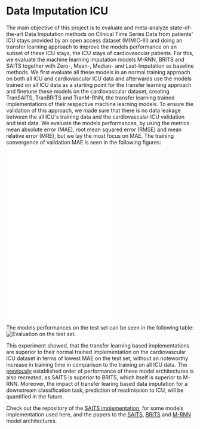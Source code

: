 # Data Imputation ICU

The main objective of this project is to evaluate and meta-analyze state-of-the-art Data Imputation methods on Clinical Time Series Data from patients' ICU stays provided by an open access dataset (MIMIC-III) and doing an transfer learning approach to improve the models performance on an subset of these ICU stays, the ICU stays of cardiovascular patients. 
For this, we evaluate the machine learning imputation models M-RNN, BRITS and SAITS together with Zero-, Mean-, Median- and Last-Imputation as baseline methods.
We first evaluate all these models in an normal training approach on both all ICU and cardiovascular ICU data and afterwards use the models trained on all ICU data as a starting point
for the transfer learning approach and finetune these models on the cardiovascular dataset, creating TranSAITS, TranBRITS and TranM-RNN, the transfer learning trained implementations of their respective machine learning models.
To ensure the validation of this approach, we made sure that there is no data leakage between the all ICU's training data and the cardiovascular ICU validation and test data.
We evaluate the models performances, by using the metrics mean absolute error (MAE), root mean squared error (RMSE) and mean relative error (MRE), but we lay the
most focus on MAE.
The training convergence of validation MAE is seen in the following figures:

![Training convergence on all ICU data.](/data-imputation-icu\Figures\fig_all_icu.pdf)
![Training convergence on cardiovascular data.](data-imputation-icu\Figures\fig_heart_no_trans.pdf)
![Training convergence of transfer learning.](data-imputation-icu\Figures\fig_heart_trans_both.pdf)

The models performances on the test set can be seen in the following table:
![Evaluation on the test set.]()

This experiment showed, that the transfer learning based implementations are superior to their normal trained implementation on the cardiovascular ICU dataset in terms of lowest MAE on the test set, without an noteworthy increase in training time in comparison to the training on all ICU data.
The [previously](https://www.sciencedirect.com/science/article/abs/pii/S0957417423001203?via%3Dihub) established order of performance of these model architectures is also recreated, as SAITS is superior to BRITS, which itself is superior to M-RNN.
Moreover, the impact of transfer learing based data imputation for a downstream classification task, prediction of readmission to ICU, will be quantified in the future.



Check out the repository of the [SAITS implementation](https://github.com/WenjieDu/SAITS), for some models implementation used here, and the papers to the [SAITS](https://www.sciencedirect.com/science/article/abs/pii/S0957417423001203?via%3Dihub), 
[BRITS](https://arxiv.org/abs/1805.10572) and [M-RNN](https://arxiv.org/abs/1711.08742) model architectures.

